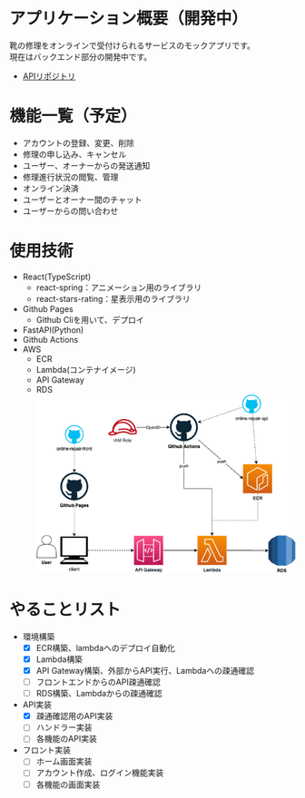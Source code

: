 # アプリケーション概要（開発中）
靴の修理をオンラインで受付けられるサービスのモックアプリです。  
現在はバックエンド部分の開発中です。  
- [APIリポジトリ](https://github.com/shogo02/online-repair-api "online-repair-api")

# 機能一覧（予定）
- アカウントの登録、変更、削除
- 修理の申し込み、キャンセル
- ユーザー、オーナーからの発送通知
- 修理進行状況の閲覧、管理
- オンライン決済
- ユーザーとオーナー間のチャット
- ユーザーからの問い合わせ

# 使用技術
- React(TypeScript)
  - react-spring：アニメーション用のライブラリ
  - react-stars-rating：星表示用のライブラリ
- Github Pages
  - Github Cliを用いて、デプロイ
- FastAPI(Python)
- Github Actions
- AWS
  - ECR
  - Lambda(コンテナイメージ)
  - API Gateway
  - RDS
![architecture](../doc/architecture.png "architecture")

# やることリスト
- 環境構築
  - [x] ECR構築、lambdaへのデプロイ自動化
  - [x] Lambda構築
  - [x] API Gateway構築、外部からAPI実行、Lambdaへの疎通確認
  - [ ] フロントエンドからのAPI疎通確認
  - [ ] RDS構築、Lambdaからの疎通確認
- API実装
  - [x] 疎通確認用のAPI実装
  - [ ] ハンドラー実装
  - [ ] 各機能のAPI実装
- フロント実装
  - [ ] ホーム画面実装
  - [ ] アカウント作成、ログイン機能実装
  - [ ] 各機能の画面実装
